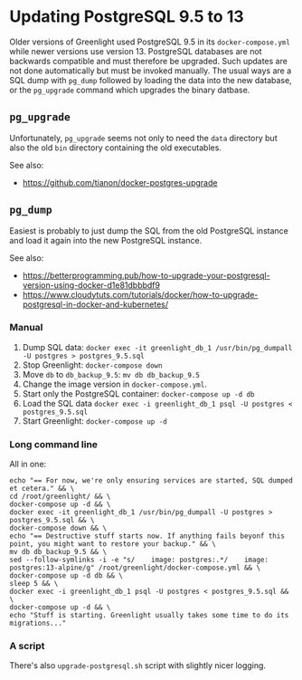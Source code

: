 # Updating PostgreSQL 9.5 to 13
Older versions of Greenlight used PostgreSQL 9.5 in its `docker-compose.yml` while newer versions use version 13.
PostgreSQL databases are not backwards compatible and must therefore be upgraded. Such updates are not done automatically
but must be invoked manually. The usual ways are a SQL dump with `pg_dump` followed by loading the data into the new database,
or the `pg_upgrade` command which upgrades the binary datbase.

## `pg_upgrade`
Unfortunately, `pg_upgrade` seems not only to need the `data` directory but also the old `bin` directory containing the old
executables.

See also:
* <https://github.com/tianon/docker-postgres-upgrade>

## `pg_dump`
Easiest is probably to just dump the SQL from the old PostgreSQL instance and load it again into the new PostgreSQL instance.

See also:
* <https://betterprogramming.pub/how-to-upgrade-your-postgresql-version-using-docker-d1e81dbbbdf9>
* <https://www.cloudytuts.com/tutorials/docker/how-to-upgrade-postgresql-in-docker-and-kubernetes/>

### Manual
1. Dump SQL data: `docker exec -it greenlight_db_1 /usr/bin/pg_dumpall -U postgres > postgres_9.5.sql`
2. Stop Greenlight: `docker-compose down`
3. Move `db` to `db_backup_9.5`: `mv db db_backup_9.5`
4. Change the image version in `docker-compose.yml`.
5. Start only the PostgreSQL container: `docker-compose up -d db`
6. Load the SQL data `docker exec -i greenlight_db_1 psql -U postgres < postgres_9.5.sql`
7. Start Greenlight: `docker-compose up -d`

### Long command line
All in one:
```
echo "== For now, we're only ensuring services are started, SQL dumped et cetera." && \
cd /root/greenlight/ && \
docker-compose up -d && \
docker exec -it greenlight_db_1 /usr/bin/pg_dumpall -U postgres > postgres_9.5.sql && \
docker-compose down && \
echo "== Destructive stuff starts now. If anything fails beyonf this point, you might want to restore your backup." && \
mv db db_backup_9.5 && \
sed --follow-symlinks -i -e "s/    image: postgres:.*/    image: postgres:13-alpine/g" /root/greenlight/docker-compose.yml && \
docker-compose up -d db && \
sleep 5 && \
docker exec -i greenlight_db_1 psql -U postgres < postgres_9.5.sql && \
docker-compose up -d && \
echo "Stuff is starting. Greenlight usually takes some time to do its migrations..."
```

### A script
There's also `upgrade-postgresql.sh` script with slightly nicer logging.
